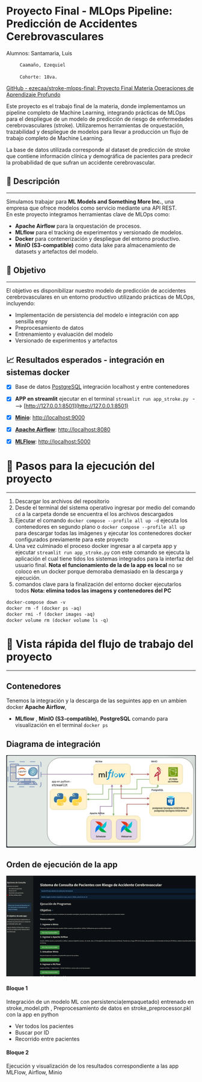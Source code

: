 # Proyecto Final - MLOps Pipeline: Predicción de Accidentes Cerebrovasculares

Alumnos: Santamarìa, Luis
         
         Caamaño, Ezequiel
         
         Cohorte: 18va.




[GitHub - ezecaa/stroke-mlops-final: Proyecto Final Materia Operaciones de Aprendizaje Profundo](https://github.com/ezecaa/stroke-mlops-final)


Este proyecto es el trabajo final de la materia, donde implementamos un pipeline completo de Machine Learning, integrando prácticas de MLOps para el despliegue de un modelo de predicción de riesgo de enfermedades cerebrovasculares (stroke). Utilizaremos herramientas de orquestación, trazabilidad y despliegue de modelos para llevar a producción un flujo de trabajo completo de Machine Learning.

La base de datos utilizada corresponde al dataset de predicción de stroke que contiene información clínica y demográfica de pacientes para predecir la probabilidad de que sufran un accidente cerebrovascular.

## 🧩 Descripción

--- 

Simulamos trabajar para **ML Models and Something More Inc.**, una empresa que ofrece modelos como servicio mediante una API REST.  
En este proyecto integramos herramientas clave de MLOps como:

- **Apache Airflow** para la orquestación de procesos.
- **MLflow** para el tracking de experimentos y versionado de modelos.
- **Docker** para contenerización y despliegue del entorno productivo.
- **MinIO (S3-compatible)** como data lake para almacenamiento de datasets y artefactos del modelo.

## 🎯 Objetivo

--- 

El objetivo es disponibilizar nuestro modelo de predicción de accidentes cerebrovasculares en un entorno productivo utilizando prácticas de MLOps, incluyendo:

- Implementación de persistencia del modelo e integración con app sensilla enpy  
- Preprocesamiento de datos
- Entrenamiento y evaluación del modelo
- Versionado de experimentos y artefactos


📈 Resultados esperados -  integración en sistemas docker 
--- 

- [x] Base de datos [PostgreSQL](https://www.postgresql.org/) integración  localhost y entre contenedores
- [x] **APP en streamlit** ejecutar en el terminal  ` streamlit run app_stroke.py  ` - -->  [http://127.0.0.1:8501](http://127.0.0.1:8501) 
- [x]  **[Minio](https://min.io/)**: [http://localhost:9000](http://localhost:9001/) 
- [x] [**Apache Airflow**](<[Apache Airflow](https://airflow.apache.org/)>): [http://localhost:8080](http://localhost:8080/)  
- [x] [**MLFlow**](<[MLflow](https://mlflow.org/)>): [http://localhost:5000](http://localhost:5000/)  



# 📖 Pasos para la ejecución del proyecto 
--- 

1. Descargar los archivos del repositorio 
2. Desde el terminal del sistema operativo ingresar por medio del comando `cd` a la carpeta donde se encuentra el los archivos descargados 
3. Ejecutar el comando `docker compose --profile all up -d` ejecuta los contenedores en segundo plano o `docker compose --profile all up` para descargar todas las imágenes y ejecutar los contenedores docker configurados previamente para este proyecto 
4. Una vez culminado el proceso docker ingresar a al carpeta app y ejecutar `streamlit run app_stroke.py` con este comando se ejecuta la aplicación el cual tiene tidos los sistemas integrados para la interfaz del usuario final.  **Nota el funcionamiento de la  de la app es local** no se coloco en un docker porque demoraba demasiado en la descarga y ejecución. 
5. comandos clave para la finalización del entorno docker ejecutarlos todos **Nota: elimina todos las imagens y contenedores del PC**
```
docker-compose down -v
docker rm -f (docker ps -aq)
docker rmi -f (docker images -aq)
docker volume rm (docker volume ls -q)
```




#  🤖 Vista rápida del flujo de trabajo del proyecto
---

## Contenedores 
 Tenemos la integración y la descarga de las seguintes app en un ambien docker **Apache Airflow**, 
- **MLflow** , **MinIO (S3-compatible)**, **PostgreSQL** comando para visualización en el terminal `docker ps` 




## Diagrama de integración 

![](attachmentMD/Pasted%20image%2020250503143018.png)

## Orden de ejecución de la app

![](attachmentMD/Pasted%20image%2020250503143404.png)

#### Bloque 1 
Integración de un modelo ML con persistencia(empaquetado) entrenado en stroke_model.pth , Preprocesamiento de datos en stroke_preprocessor.pkl con la app en python 

- Ver todos los pacientes
- Buscar por ID
- Recorrido entre pacientes
#### Bloque 2
Ejecución y visualización de los resultados correspondiente a las app MLFlow, Airflow, Minio
